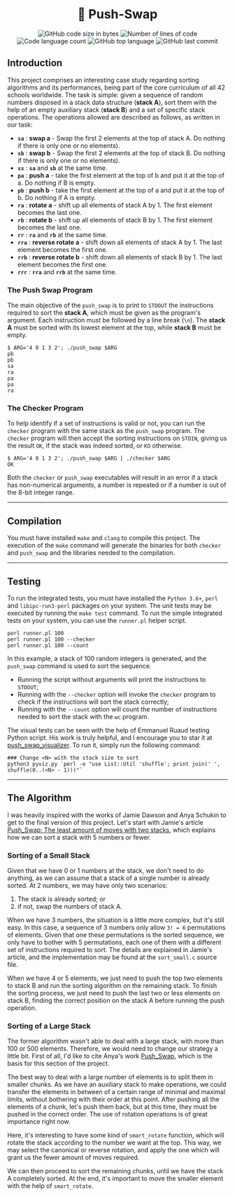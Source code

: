 <h1 align="center">
	📖 Push-Swap
</h1>

<p align="center">
	<img alt="GitHub code size in bytes" src="https://img.shields.io/github/languages/code-size/linasbk/get_next_line?color=lightblue" />
	<img alt="Number of lines of code" src="https://img.shields.io/tokei/lines/github/linasbk/get_next_line?color=critical" />
	<img alt="Code language count" src="https://img.shields.io/github/languages/count/linasbk/get_next_line?color=yellow" />
	<img alt="GitHub top language" src="https://img.shields.io/github/languages/top/linasbk/get_next_line?color=blue" />
	<img alt="GitHub last commit" src="https://img.shields.io/github/last-commit/linasbk/get_next_line?color=green" />
</p>

## Introduction

This project comprises an interesting case study regarding sorting algorithms and its performances, being part of the core curriculum of all 42 schools worldwide. The task is simple: given a sequence of random numbers disposed in a stack data structure (**stack A**), sort them with the help of an empty auxiliary stack (**stack B**) and a set of specific stack operations. The operations allowed are described as follows, as written in our task:

- **`sa`** : **swap a** - Swap the first 2 elements at the top of stack A. Do nothing if there is only one or no elements).
- **`sb`** : **swap b** - Swap the first 2 elements at the top of stack B. Do nothing if there is only one or no elements).
- **`ss`** : **`sa`** and **`sb`** at the same time.
- **`pa`** : **push a** - take the first element at the top of b and put it at the top of a. Do nothing if B is empty.
- **`pb`** : **push b** - take the first element at the top of a and put it at the top of b. Do nothing if A is empty.
- **`ra`** : **rotate a** - shift up all elements of stack A by 1. The first element becomes the last one.
- **`rb`** : **rotate b** - shift up all elements of stack B by 1. The first element becomes the last one.
- **`rr`** : **`ra`** and **`rb`** at the same time.
- **`rra`** : **reverse rotate a** - shift down all elements of stack A by 1. The last element becomes the first one.
- **`rrb`** : **reverse rotate b** - shift down all elements of stack B by 1. The last element becomes the first one.
- **`rrr`** : **`rra`** and **`rrb`** at the same time.

### The Push Swap Program

The main objective of the `push_swap` is to print to `STDOUT` the instructions required to sort the **stack A**, which must be given as the program's argument. Each instruction must be followed by a line break (`\n`). The **stack A** must be sorted with its lowest element at the top, while **stack B** must be empty.

```shell
$ ARG='4 0 1 3 2'; ./push_swap $ARG
pb
pb
sa
ra
pa
pa
ra
```

### The Checker Program

To help identify if a set of instructions is valid or not, you can run the `checker` program with the same stack as the `push_swap` program. The `checker` program will then accept the sorting instructions on `STDIN`, giving us the result `OK`, if the stack was indeed sorted, or `KO` otherwise.


```shell
$ ARG='4 0 1 3 2'; ./push_swap $ARG | ./checker $ARG
OK
```

Both the `checker` or `push_swap` executables will result in an error if a stack has non-numerical arguments, a number is repeated or if a number is out of the 8-bit integer range.

---

## Compilation

You must have installed `make` and `clang` to compile this project. The execution of the `make` command will generate the binaries for both `checker` and `push_swap` and the libraries needed to the compilation.

---

## Testing

To run the integrated tests, you must have installed the `Python 3.6+`, `perl` and `libipc-run3-perl` packages on your system. The unit tests may be executed by running the `make test` command. To run the simple integrated tests on your system, you can use the `runner.pl` helper script.

```shell
perl runner.pl 100
perl runner.pl 100 --checker
perl runner.pl 100 --count
```

In this example, a stack of 100 random integers is generated, and the `push_swap` command is used to sort the sequence.

- Running the script without arguments will print the instructions to `STDOUT`;
- Running with the `--checker` option will invoke the `checker` program to check if the instructions will sort the stack correctly;
- Running with the `--count` option will count the number of instructions needed to sort the stack with the `wc` program.

The visual tests can be seen with the help of Emmanuel Ruaud testing Python script. His work is truly helpful, and I encourage you to star it at [push_swap_visualizer](https://github.com/o-reo/push_swap_visualizer). To run it, simply run the following command:

```shell
### Change <N> with the stack size to sort
python3 pyviz.py `perl -e "use List::Util 'shuffle'; print join(' ', shuffle(0..(<N> - 1)))"`
```

---

## The Algorithm

I was heavily inspired with the works of Jamie Dawson and Anya Schukin to get to the final version of this project. Let's start with Jamie's article [Push_Swap: The least amount of moves with two stacks](https://medium.com/@jamierobertdawson/push-swap-the-least-amount-of-moves-with-two-stacks-d1e76a71789a), which explains how we can sort a stack with 5 numbers or fewer.

### Sorting of a Small Stack

Given that we have 0 or 1 numbers at the stack, we don't need to do anything, as we can assume that a stack of a single number is already sorted. At 2 numbers, we may have only two scenarios:

1. The stack is already sorted; or
2. if not, swap the numbers of stack A.

When we have 3 numbers, the situation is a little more complex, but it's still easy. In this case, a sequence of 3 numbers only allow `3! = 6` permutations of elements. Given that one these permutations is the sorted sequence, we only have to bother with 5 permutations, each one of them with a different set of instructions required to sort. The details are explained in Jamie's article, and the implementation may be found at the `sort_small.c` source file.

When we have 4 or 5 elements, we just need to push the top two elements to stack B and run the sorting algorithm on the remaining stack. To finish the sorting process, we just need to push the last two or less elements on stack B, finding the correct position on the stack A before running the push operation.

### Sorting of a Large Stack

The former algorithm wasn't able to deal with a large stack, with more than 100 or 500 elements. Therefore, we would need to change our strategy a little bit. First of all, I'd like to cite Anya's work [Push_Swap](https://github.com/anyaschukin/Push_Swap), which is the basis for this section of the project.

The best way to deal with a large number of elements is to split them in smaller chunks. As we have an auxiliary stack to make operations, we could transfer the elements in between of a certain range of minimal and maximal limits, without bothering with their order at this point. After pushing all the elements of a chunk, let's push them back, but at this time, they must be pushed in the correct order. The use of rotation operations is of great importance right now.

Here, it's interesting to have some kind of `smart_rotate` function, which will rotate the stack according to the number we want at the top. This way, we may select the canonical or reverse rotation, and apply the one which will grant us the fewer amount of moves required.

We can then proceed to sort the remaining chunks, until we have the stack A completely sorted. At the end, it's important to move the smaller element with the help of `smart_rotate`.
